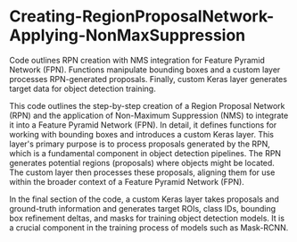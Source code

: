 # Creating-RegionProposalNetwork-Applying-NonMaxSuppression
Code outlines RPN creation with NMS integration for Feature Pyramid Network (FPN). Functions manipulate bounding boxes and a custom layer processes RPN-generated proposals. Finally, custom Keras layer generates target data for object detection training.

This code outlines the step-by-step creation of a Region Proposal Network (RPN) and the application of Non-Maximum Suppression (NMS) to integrate it into a Feature Pyramid Network (FPN). In detail, it defines functions for working with bounding boxes and introduces a custom Keras layer. This layer's primary purpose is to process proposals generated by the RPN, which is a fundamental component in object detection pipelines. The RPN generates potential regions (proposals) where objects might be located. The custom layer then processes these proposals, aligning them for use within the broader context of a Feature Pyramid Network (FPN). 

In the final section of the code, a custom Keras layer takes proposals and ground-truth information and generates target ROIs, class IDs, bounding box refinement deltas, and masks for training object detection models. It is a crucial component in the training process of models such as Mask-RCNN.
